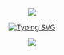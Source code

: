 <p align="center"><img src="https://64.media.tumblr.com/33aa78f0d307fe297be923cf431448c7/5714ade6b071fc1d-36/s1280x1920/2a3a7fb937650195a8bb751acf6cc01dbec12d97.gif"</p>
<p align="center"> <a href="https://git.io/typing-svg"><img src="https://readme-typing-svg.herokuapp.com?font=Michroma&duration=1400&pause=600&color=2D1DF7&center=true&vCenter=true&width=435&height=25&lines=my+name+is+danyal;%E6%88%91%E7%9A%84%E5%90%8D%E5%AD%97%E5%8F%AB%E4%B8%B9%E5%B0%BC%E5%B0%94;me+llamo+danyal;%D8%A7%D8%B3%D9%85%D9%8A+%D8%AF%D8%A7%D9%86%D9%8A%D8%A7%D9%84+;%E0%A4%AE%E0%A5%87%E0%A4%B0%E0%A4%BE+%E0%A4%A8%E0%A4%BE%E0%A4%AE+%E0%A4%A6%E0%A4%A8%E0%A5%8D%E0%A4%AF%E0%A4%BE%E0%A4%B2+%E0%A4%B9%E0%A5%88;%E0%A6%86%E0%A6%AE%E0%A6%BE%E0%A6%B0+%E0%A6%A8%E0%A6%BE%E0%A6%AE+%E0%A6%A6%E0%A6%BE%E0%A6%A8%E0%A6%BF%E0%A6%AF%E0%A6%BC%E0%A6%BE%E0%A6%B2;meu+nome+%C3%A9+danyal;%D0%BC%D0%B5%D0%BD%D1%8F+%D0%B7%D0%BE%D0%B2%D1%83%D1%82+%D0%B4%D0%B0%D0%BD%D0%B8%D0%B0%D0%BB;%E7%A7%81%E3%81%AE%E5%90%8D%E5%89%8D%E3%81%AF%E3%83%80%E3%83%8B%E3%83%A3%E3%83%AB%E3%81%A7%E3%81%99;mein+name+ist+danyal" alt="Typing SVG" /></a> </p>
<p align="center"><img src="https://64.media.tumblr.com/4f6fe1d82f33f11db1960362f8a20de7/f772dbb4ccc0da38-8e/s1280x1920/4c6d7aa31212155ba81557dbf593f4845b4901cd.gif"</p>
